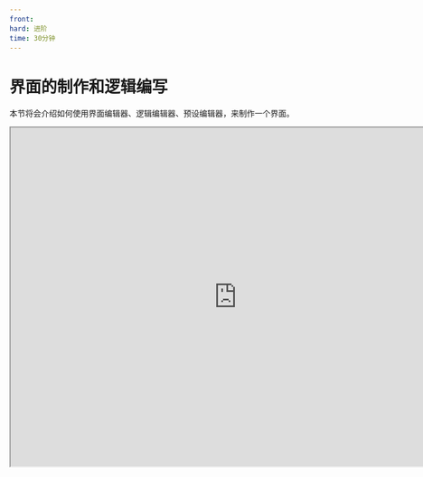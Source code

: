 ```yaml
---
front:
hard: 进阶
time: 30分钟
---
```

# 界面的制作和逻辑编写

本节将会介绍如何使用界面编辑器、逻辑编辑器、预设编辑器，来制作一个界面。

<iframe src="https://cc.163.com/act/m/daily/iframeplayer/?id=63286c08e6c041f2578ca84e" width="800" height="600" allow="fullscreen"/>

## 界面绘制

首先来学习如何使用界面编辑器。切换到界面编辑器之后，我们首先需要创建一个界面，才能进行编辑。

![](./images/72.png)

在资源管理中，新建界面，我们给他命名成`团队名_界面名`，以防止冲突。这里我们叫做`soldier_screen`。

这样，我们选中刚创建的界面，就可以开始编辑了。界面的上方工具栏，是一些可以快捷创建界面控件的按钮。

点击这些按钮，就可以在被选中的结构下，创建一个新的控件。

左侧显示了目前界面的控件的父子关系，并且可以看到默认已经创建了一个main控件，这是一个画布，是一个界面的根控件。

![](./images/73.png)

接下来我们尝试制作一个简单的显示玩家实时坐标的界面。

例如现在我们点击上方的面板按钮，创建一个叫做`main_panel`的控件，在`main`下。

然后修改他的父子锚点到右下角，这样就可以看到面板的红色轮廓，被固定在了界面的右下角。

![](./images/74.png)

相应的，属性面板还可以设置它的位移坐标，尺寸大小。

例如我们这里将位移X改为`-10+父控件尺寸X*1%`，位移Y改成`父控件尺寸Y*-1%`。尺寸Y修改为20。

可以看到，尺寸控制了这个控件的大小，目前红色框为一个100x20的矩形。

而位移控制了它相对于锚点位置的偏移值。使用跟随父控件，可以基于百分比进行设置，这样可以在分辨率不同的情况下更好地进行界面的适配。

![](./images/75.png)

同时，游戏界面上方的分辨率选择框，可以选择预览的长宽比，我们这里选择`21:9`，可以看到位移X和Y，是基于父控件（目前是整个屏幕）的1%进行了偏移。

由此可以看出，使用百分比的相对位置进行布局，可以在屏幕分辨率不同的情况下，轻松地对界面的位置进行适配，而不会出现因为分辨率更变出现界面布局错乱的情况。

> 虽然基于百分比的布局这样看来很方便，但是它实际上是在界面初始化的时候，根据玩家屏幕的分辨率计算出来的值
>
> 在PC端游戏中途，调整窗口大小，分辨率动态改变的情况下，会出现布局错乱的情况。这就需要开发者们自行对比，选择更适合自己使用的。

![](./images/76.png)

设置完位置后，我们可以给这个面板添加一个图片，作为背景。

选中`main_panel`控件后，点击图片按钮，新建一个图片。

![](./images/77.png)

并且尺寸X，尺寸Y全部勾选适应。这样就可以使这个图片完全撑满它的父容器，即`main_panel`这个面板。

![](./images/78.png)

接下来，我们可以更换这个图片控件使用的图片资源，使用一个原版的图片资源。点击右侧文件夹按钮，选择图片`./ui/effect_background.png`

![](./images/79.png)

![](./images/80.png)

这样我们就成功给这个图片换成了药水效果的背景图片，这是一个原版的九宫格资源，如果自己绘制图片界面，建议让美术同学绘制九宫格资源，具体的规则[点我](https://mc.163.com/dev/mcmanual/mc-dev/mcguide/16-%E7%BE%8E%E6%9C%AF/50-%E8%B4%B4%E5%9B%BE%E8%A7%84%E8%8C%83%E5%8F%8A%E4%B9%9D%E5%AE%AB%E6%A0%BC%E4%BD%BF%E7%94%A8.html)。

接下来我们可以，继续在`main_panel`下创建一个文本控件，同样尺寸X，尺寸Y适应，并给它改名为`pos_text`。

需要注意的是，目前我们所创建的所有控件的命名，都是为了后续编写逻辑的时候更方便的通过它们的名字来找到它们。

比如我们现在的这个文本控件，所在的路径就应该是`/main_panel/pos_text`，后面我们可以使用逻辑编辑器，通过逻辑节点找到它，并修改它的值。

![](./images/81.png)

## 创建预设

绘制完了界面，我们就需要到预设编辑器，创建一个界面预设。

![](./images/82.png)

第一个文件命名我们这里叫做`PosUI`，需要保证这个名字唯一，它将会被用作创建这个界面的标识符。

同时底部还有一个文件命名，这里是对应的界面的控制文件命名，也需要保证每个界面对应的文件唯一。

![](./images/83.png)

预设创建完成后，就可以看到界面中已经自动勾选了我们之前所编辑的界面，如果没有，可以在`绑定的界面画布`处自行选择。

在属性窗口中，主要需要关注的就是下面框选的地方。

![](./images/84.png)

### 预加载

预加载**一定要勾选**，只有勾选了预加载，这个界面才会被显示。

### 绑定的界面画布

选择界面编辑器中的界面文件和对应的画布，画布一般是main。

### 显示方式

#### CreateUI

使用CreateUI创建的界面，会直接在玩家的游戏界面上进行叠加。

一般适用于创建HUD。

#### PushScreen

使用PushScreen创建的界面，会以栈的形式来创建一个界面，在游戏中只显示这个界面，不显示类似物品栏，操作按钮等界面。并且在PC端调用会自动呼出鼠标。

一般适用于创建类似箱子，熔炉等单独的操作界面。

### Hud

勾选Hud，那么界面将会悬浮在游戏窗口中，不会影响游戏的实际交互。

例如原版中的血条，饱食度，物品栏的界面，就都是Hud。

### 逻辑编写

那么完成了配置，我们的界面进入游戏之后就可以正常显示了。

接下来我们就要创建一个蓝图UI零件，来为这个界面编写逻辑。

![](./images/85.png)

同样的，把新创建的零件，挂接到界面预设上。然后双击逻辑文件，打开逻辑编辑器。

![](./images/86.png)

可以看到，相比于一般的蓝图零件，多了一块UI相关的事件监听。

其中，`创建`和`监听`，是使用任意方式创建的界面，可以触发的函数。而`激活时`和`反激活`时，是使用`PushScreen`方式创建的界面，额外会触发的事件。



接下来，我们要实现实时更新坐标，就需要在服务端每刻处，创建一个`GetBaseUIControl`接口的节点，用来获取对象。

![](./images/87.png)

节点中的控件路径，就是我们之前的文本标签`/main_panel/pos_text`，经过这个节点的运算，就可以得到文本所对应的基础控件对象，我们接下来要把它转换成更加具体的文本控件对象，才能更改文本的值。

![](./images/88.png)

找到`asLabel`接口，将它转换成文本控件对象，然后再次调用`SetText`节点，设置文本的值。

那么文本的值就需要我们获取玩家的坐标信息，查阅文档，使用`GetPos`即可，并拼接字符串。

![](./images/89.png)

完成后效果如图，这样就可以在客户端每Tick中，更新文本控件的内容，实时显示坐标。

当然这也是有很多可以优化的地方的，例如我们的坐标信息其实并不需要1秒更新30次。

进入游戏后，可以看到右下角出现了界面，并且显示了我们的实时坐标。

![](./images/90.png)

不过由于小数点过长，不能完整显示。大家可以自行尝试修改界面位置到屏幕的正中间，并修改尺寸X，来让图片包住文本。

![](./images/91.png)

只需要将`main_panel`的锚点全部修改为中上方的即可。



总结下来，需要在逻辑中，修改界面内部的数据，总共有一下几个步骤

1. 根据控件路径，通过`GetBaseUIControl`，获取基础控件示例
2. 根据控件的具体种类不同，通过`asXXXX`，将其转换为具体的示例（例如我们这里的Label文本，类似的还有Button按钮）
3. 调用对应的示例内的接口，来达到实际修改的效果

所有UI相关接口，都可以在[文档](https://mc.163.com/dev/mcmanual/mc-dev/mcdocs/1-ModAPI/%E6%8E%A5%E5%8F%A3/%E8%87%AA%E5%AE%9A%E4%B9%89UI/UI%E6%8E%A7%E4%BB%B6.html?catalog=1)中查到。

## 课后作业

课后作业要求制作一个界面，将玩家输入的内容通过title的方式，广播给所有在线玩家。

### 界面绘制

- 创建一个`soldier_title_screen`界面，进行编辑。
- 添加一个叫`main_panel`的面板，锚点居中，尺寸X和尺寸Y分别为200,150。
- `main_panel`下添加图片，尺寸X，尺寸Y适应，图片更换为原生图片`./ui/achievements_dialog.png`。

![](./images/92.png)

- 这样就完成了一个简单的窗口框架。接下来我们添加 文本输入框 和 按钮，在`main_panel`节点下。
- 将文本输入框的尺寸修改为`180,27`，名称修改为`title_text`。
- 将按钮的名称修改为`confirm_button`尺寸X修改为50，尺寸Y修改为20。字体缩放倍数修改为0.5，文本修改为`发送`。位移Y设置为`35`。

完成后效果如图，大家可以自由发挥，为页面添加更多元素。例如添加一个文本框，并填写：`发送title的内容`，作为提示。

并且可以自由调整这个界面的尺寸，让它看起来更加美观。

![](./images/93.png)

例如这里添加了一个文本作为标题。

![](./images/94.png)

这样我们就完成了界面的编辑，大家可以参照自己的界面，是否和教程中的路径一致。

需要检查的是文本框的路径是否为`/main_panel/title_text`，按钮的路径是否为`/main_panel/confirm_button`，后面逻辑的编写会用到。

### 创建预设

新建一个界面预设，文件命名都改为`TitleScreen`。

![](./images/95.png)

1. 勾选预加载
2. 修改绑定的界面画布为`soldier_title_screen`
3. 修改显示方式为PushScreen

![](./images/96.png)

接下来新建一个蓝图UI零件，进行挂接，并打开对应的逻辑文件。

### 逻辑编写

在创建时，根据路径获取按钮的实例，并开启按钮的回调功能。具体操作如下：

![](./images/97.png)

需要注意的是，参数字典，可以在[文档](https://mc.163.com/dev/mcmanual/mc-dev/mcdocs/1-ModAPI/%E6%8E%A5%E5%8F%A3/%E8%87%AA%E5%AE%9A%E4%B9%89UI/UI%E6%8E%A7%E4%BB%B6.html#addtoucheventparams)中找到，这里我们直接设置为True。

![](./images/98.png)

接下来我们新建一个自定义接口`f_ConfirmButtonClick`，用来编写按钮点击之后的响应逻辑。并添加一个类型为Any的参数，命名为`args`，这个是按钮的点击事件参数，具体类型为一个dict，可以打印查看，我们可以不使用，但是需要在自定义接口中设置这个参数。

首先我们正常获取这个文本框的实例，然后获取其中的文本，这就是我们要发送的内容。

![](./images/99.png)

接下来因为要调用命令来发送title，而UI是客户端逻辑，不能直接调用服务端接口。所以我们需要使用通知服务端接口，来发送这个信息到服务端，并让服务端来处理这个数据。

通知服务端接口主要需要2个参数，一个是事件名称，一个是事件数据。

事件名称应该是一个文本，可以自己根据喜好来起名，用来区分每个通信的内容。在整个玩法组件的开发中，应该和其功能对应唯一。

例如我们这里设置为`SendTitle`，那么就应该认定，所有发送title数据的通信，都用这个事件名称来定义，防止数据混淆。

事件数据应为一个Dict，是具体的事件数据的载体，会完整地发送到服务端。



了解了通信的基本流程之后，就可以来编写对应的逻辑。

这里我们构造一个字典，key1为`text`，value1为title的内容，并把这字典作为事件数据，发送事件`SendTitle`到服务端。

发送完毕后，调用`PopScreen`，来以堆栈管理的形式关闭这个界面。

![](./images/100.png)

编辑完这个函数，我们回到Graph界面，在开启按钮回调功能之后，使用`SetButtonTouchUpCallback`设置这个按钮的回调函数。

这个接口的调用对象为按钮控件示例，回调函数，通过**获取零件变量**，获取名为`f_ConfirmButtonClick`的自定义接口，即我们刚刚编辑的函数。

![](./images/101.png)

完成了客户端的按钮的逻辑，就需要在服务端监听这个自定义事件，来完成title信息的发送。

同样需要新建一个自定义接口，我们这里新建一个叫做`f_OnRecvTitle`的自定义接口，参数同样是any类型的args，这个参数就是我们从客户端发送过来的字典。

然后我们在服务端初始化的时候，使用获取自身接口，再获取零件变量，获取到我们名为`f_OnRecvTitle`的自定义接口作为回调函数，然后调用监听自身事件，来监听我们的`SendTitle`事件

![](./images/102.png)

接下来我们继续编辑`f_OnRecvTitle`来获取args参数中的text文本。并将它和title命令`title @a title `拼接(注意最后有一个空格)，最后在游戏内执行。

![](./images/103.png)

这里我们打印了输入参数的args，方便大家更直观的在日志中看到args中的内容。

需要注意的是，使用游戏内指令这个接口根据文档，有3个参数，其中`playerId`和`showOutput`都是可以选参数，我们这里都选择不填，所以需要将这个节点的这两个参数均删除，否则仍然算作填写了一个空的str参数。

至此，我们的界面就制作完成。如果在关闭界面之后仍然需要打开，则可以调用`PushScreen`来打开，其中命名空间和界面名称都可以在我们界面预设处可以找到，打开参数可以不用填写。

命名空间可以命名成自己的mod英文名，在关卡编辑器上方的作品按钮，可以找到

![](./images/105.png)

![](./images/104.png)
